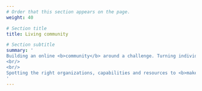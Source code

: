 ```yaml
---
# Order that this section appears on the page.
weight: 40

# Section title
title: Living community

# Section subtitle 
summary: '
Building an online <b>community</b> around a challenge. Turning individuals and organizations into co-workers. 
<br/>
<br/>
Spotting the right organizations, capabilities and resources to <b>make progress</b> on solutions in our fast-moving world.
'
---
```

